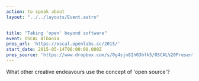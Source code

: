 ```yaml
---
action: to speak about
layout: "../../layouts/Event.astro"


title: "Taking 'open' beyond software"
event: OSCAL Albania
pres_url: 'https://oscal.openlabs.cc/2015/'
start_date: 2015-05-14T00:00:00.000Z
pres_source: 'https://www.dropbox.com/s/0g4sjn82h03hfk5/OSCAL%20Presentation.key?dl=0'
---
```


What other creative endeavours use the concept of 'open source'?
